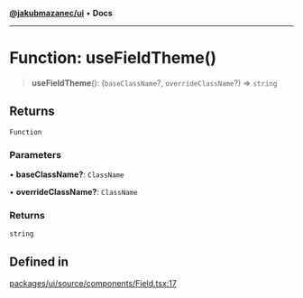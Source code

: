 [**@jakubmazanec/ui**](../README.md) • **Docs**

---

# Function: useFieldTheme()

> **useFieldTheme**(): (`baseClassName`?, `overrideClassName`?) => `string`

## Returns

`Function`

### Parameters

• **baseClassName?**: `ClassName`

• **overrideClassName?**: `ClassName`

### Returns

`string`

## Defined in

[packages/ui/source/components/Field.tsx:17](https://github.com/jakubmazanec/tools/blob/2afd81e4680434017b6f838733fd5ccd928cec42/packages/ui/source/components/Field.tsx#L17)
